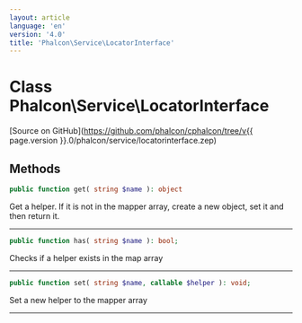 ```yaml
---
layout: article
language: 'en'
version: '4.0'
title: 'Phalcon\Service\LocatorInterface'
---
```

# Class **Phalcon\Service\LocatorInterface**

[Source on GitHub](https://github.com/phalcon/cphalcon/tree/v{{ page.version }}.0/phalcon/service/locatorinterface.zep)

## Methods
```php
public function get( string $name ): object
```
Get a helper. If it is not in the mapper array, create a new object, set it and then return it.
<hr/>

```php
public function has( string $name ): bool;
```
Checks if a helper exists in the map array
<hr/>

```php
public function set( string $name, callable $helper ): void;
```
Set a new helper to the mapper array
<hr/>
